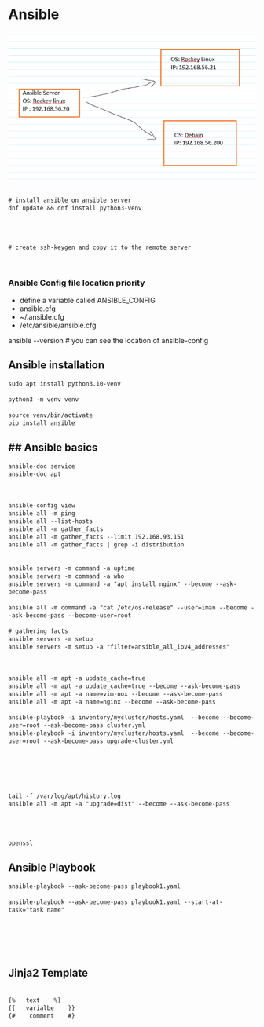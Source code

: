 # Ansible

![img](img/1.png)


```

# install ansible on ansible server
dnf update && dnf install python3-venv




# create ssh-keygen and copy it to the remote server



```


### Ansible Config file location priority
* define a variable called ANSIBLE_CONFIG
* ansible.cfg
* ~/.ansible.cfg
* /etc/ansible/ansible.cfg


 ansible --version # you can see the location of ansible-config

 
## Ansible installation
```
sudo apt install python3.10-venv

python3 -m venv venv

source venv/bin/activate
pip install ansible

```

## ## Ansible basics
```
ansible-doc service
ansible-doc apt



ansible-config view
ansible all -m ping
ansible all --list-hosts
ansible all -m gather_facts
ansible all -m gather_facts --limit 192.168.93.151
ansible all -m gather_facts | grep -i distribution


ansible servers -m command -a uptime
ansible servers -m command -a who
ansible servers -m command -a "apt install nginx" --become --ask-become-pass

ansible all -m command -a "cat /etc/os-release" --user=iman --become --ask-become-pass --become-user=root

# gathering facts
ansible servers -m setup
ansible servers -m setup -a "filter=ansible_all_ipv4_addresses"



ansible all -m apt -a update_cache=true
ansible all -m apt -a update_cache=true --become --ask-become-pass
ansible all -m apt -a name=vim-nox --become --ask-become-pass
ansible all -m apt -a name=nginx --become --ask-become-pass

ansible-playbook -i inventory/mycluster/hosts.yaml  --become --become-user=root --ask-become-pass cluster.yml
ansible-playbook -i inventory/mycluster/hosts.yaml  --become --become-user=root --ask-become-pass upgrade-cluster.yml






tail -f /var/log/apt/history.log
ansible all -m apt -a "upgrade=dist" --become --ask-become-pass




openssl 

```


## Ansible Playbook

```
ansible-playbook --ask-become-pass playbook1.yaml

ansible-playbook --ask-become-pass playbook1.yaml --start-at-task="task name"






```

## Jinja2 Template
```

{%   text    %}
{{   varialbe    }}     
{#    comment    #}




```




